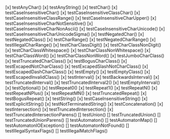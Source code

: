 [x] testAnyChar()
[x] testAnyString()
[x] testChar()
[x] testCaseInsensitiveChar()
[x] testCaseInsensitiveClassChar()
[x] testCaseInsensitiveClassRange()
[x] testCaseInsensitiveCharUpper()
[x] testCaseInsensitiveCharNotSensitive()
[x] testCaseInsensitiveCharNonAscii()
[x] testCaseInsensitiveCharUnicode()
[x] testCaseInsensitiveCharUnicodeSigma()
[x] testNegatedChar()
[x] testNegatedClass()
[x] testCharRange()
[x] testNegatedCharRange()
[x] testIllegalCharRange()
[x] testCharClassDigit()
[x] testCharClassNonDigit()
[x] testCharClassWhitespace()
[x] testCharClassNonWhitespace()
[x] testCharClassWord()
[x] testCharClassNonWord()
[x] testJumboCharClass()
[x] testTruncatedCharClass()
[x] testBogusCharClass()
[x] testExcapedNotCharClass()
[x] testExcapedSlashNotCharClass()
[x] testEscapedDashCharClass()
[x] testEmpty()
[x] testEmptyClass()
[x] testEscapedInvalidClass()
[x] testInterval()
[x] testBackwardsInterval()
[x] testTruncatedInterval()
[x] testTruncatedInterval2()
[x] testEmptyInterval()
[x] testOptional()
[x] testRepeat0()
[x] testRepeat1()
[x] testRepeatN()
[x] testRepeatNPlus()
[x] testRepeatMN()
[x] testTruncatedRepeat()
[x] testBogusRepeat()
[x] testString()
[x] testCaseInsensitiveString()
[x] testExplicitString()
[x] testNotTerminatedString()
[x] testConcatenation()
[x] testIntersection()
[x] testTruncatedIntersection()
[x] testTruncatedIntersectionParens()
[] testUnion()
[] testTruncatedUnion()
[] testTruncatedUnionParens()
[] testAutomaton()
[] testAutomatonMap()
[] testAutomatonIOException()
[] testAutomatonNotFound()
[] testIllegalSyntaxFlags()
[] testIllegalMatchFlags()

